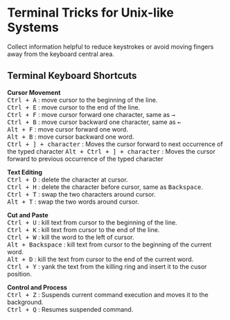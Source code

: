 # Terminal Tricks for Unix-like Systems

Collect information helpful to reduce keystrokes or avoid moving fingers away from the keyboard central area.

## Terminal Keyboard Shortcuts
__Cursor Movement__  
<kbd>Ctrl + A</kbd> : move cursor to the beginning of the line.  
<kbd>Ctrl + E</kbd> : move cursor to the end of the line.  
<kbd>Ctrl + F</kbd> : move cursor forward one character, same as <kbd>→</kbd>  
<kbd>Ctrl + B</kbd> : move cursor backward one character, same as <kbd>←</kbd>   
<kbd>Alt + F</kbd> : move cursor forward one word.  
<kbd>Alt + B</kbd> : move cursor backward one word.  
<kbd>Ctrl + ] + character</kbd> : Moves the cursor forward to next occurrence of the typed character
<kbd>Alt + Ctrl + ] + character</kbd> : Moves the cursor forward to previous occurrence of the typed character

__Text Editing__  
<kbd>Ctrl + D</kbd> : delete the character at cursor.  
<kbd>Ctrl + H</kbd> : delete the character before cursor, same as <kbd>Backspace</kbd>.  
<kbd>Ctrl + T</kbd> : swap the two characters around cursor.  
<kbd>Alt + T</kbd> : swap the two words around cursor.

__Cut and Paste__  
<kbd>Ctrl + U</kbd> : kill text from cursor to the beginning of the line.  
<kbd>Ctrl + K</kbd> : kill text from cursor to the end of the line.   
<kbd>Ctrl + W</kbd> : kill the word to the left of cursor.  
<kbd>Alt + Backspace</kbd> : kill text from cursor to the beginning of the current word.  
<kbd>Alt + D</kbd> : kill the text from cursor to the end of the current word.  
<kbd>Ctrl + Y</kbd> : yank the text from the killing ring and insert it to the cusor position.  

__Control and Process__     
<kbd>Ctrl + Z</kbd> : Suspends current command execution and moves it to the background.     
<kbd>Ctrl + Q</kbd> : Resumes suspended command. 
